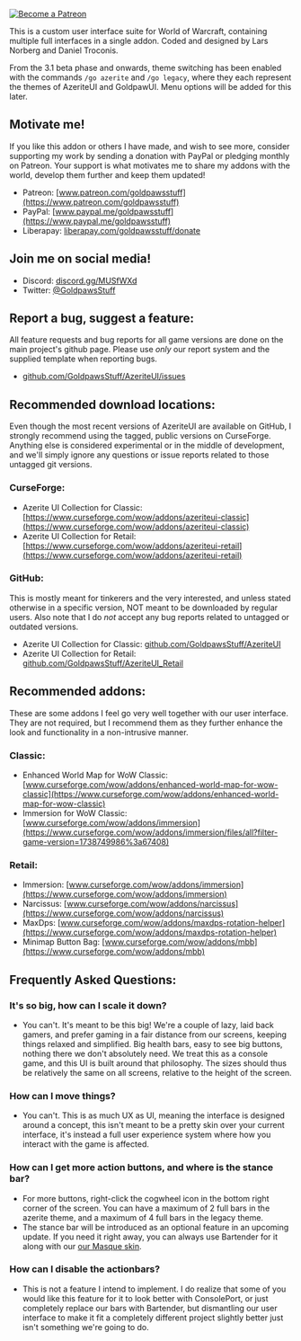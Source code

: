 [ ![Become a Patreon](http://larsnorbergofficial.com/img/social-media-buttons-patreon-small.jpg) ](https://www.patreon.com/goldpawsstuff) 

This is a custom user interface suite for World of Warcraft, containing multiple full interfaces in a single addon. Coded and designed by Lars Norberg and Daniel Troconis. 

From the 3.1 beta phase and onwards, theme switching has been enabled with the commands `/go azerite` and `/go legacy`, where they each represent the themes of AzeriteUI and GoldpawUI. Menu options will be added for this later.

## **Motivate me!**  
If you like this addon or others I have made, and wish to see more, consider supporting my work by sending a donation with PayPal or pledging monthly on Patreon. Your support is what motivates me to share my addons with the world, develop them further and keep them updated! 

* Patreon: [www.patreon.com/goldpawsstuff](https://www.patreon.com/goldpawsstuff)  
* PayPal: [www.paypal.me/goldpawsstuff](https://www.paypal.me/goldpawsstuff)  
* Liberapay: [liberapay.com/goldpawsstuff/donate](https://liberapay.com/goldpawsstuff/donate)

## **Join me on social media!**  
* Discord: [discord.gg/MUSfWXd](https://discord.gg/MUSfWXd)  
* Twitter: [@GoldpawsStuff](https://twitter.com/goldpawsstuff)  

## **Report a bug, suggest a feature:**
All feature requests and bug reports for all game versions are done on the main project's github page. Please use _only_ our report system and the supplied template when reporting bugs.  
* [github.com/GoldpawsStuff/AzeriteUI/issues](https://github.com/GoldpawsStuff/AzeriteUI/issues)

## **Recommended download locations:**  
Even though the most recent versions of AzeriteUI are available on GitHub, I strongly recommend using the tagged, public versions on CurseForge. Anything else is considered experimental or in the middle of development, and we'll simply ignore any questions or issue reports related to those untagged git versions.  

### **CurseForge:**
* Azerite UI Collection for Classic: [https://www.curseforge.com/wow/addons/azeriteui-classic](https://www.curseforge.com/wow/addons/azeriteui-classic)  
* Azerite UI Collection for Retail: [https://www.curseforge.com/wow/addons/azeriteui-retail](https://www.curseforge.com/wow/addons/azeriteui-retail)  

### **GitHub:**
This is mostly meant for tinkerers and the very interested, and unless stated otherwise in a specific version, NOT meant to be downloaded by regular users. Also note that I do _not_ accept any bug reports related to untagged or outdated versions.  
* Azerite UI Collection for Classic: [github.com/GoldpawsStuff/AzeriteUI](https://github.com/GoldpawsStuff/AzeriteUI)  
* Azerite UI Collection for Retail: [github.com/GoldpawsStuff/AzeriteUI_Retail](https://github.com/GoldpawsStuff/AzeriteUI_Retail)  

## **Recommended addons:**  
These are some addons I feel go very well together with our user interface. They are not required, but I recommend them as they further enhance the look and functionality in a non-intrusive manner.  

### **Classic:**
* Enhanced World Map for WoW Classic: [www.curseforge.com/wow/addons/enhanced-world-map-for-wow-classic](https://www.curseforge.com/wow/addons/enhanced-world-map-for-wow-classic)  
* Immersion for WoW Classic: [www.curseforge.com/wow/addons/immersion](https://www.curseforge.com/wow/addons/immersion/files/all?filter-game-version=1738749986%3a67408)  

### **Retail:**
* Immersion: [www.curseforge.com/wow/addons/immersion](https://www.curseforge.com/wow/addons/immersion)  
* Narcissus: [www.curseforge.com/wow/addons/narcissus](https://www.curseforge.com/wow/addons/narcissus)  
* MaxDps: [www.curseforge.com/wow/addons/maxdps-rotation-helper](https://www.curseforge.com/wow/addons/maxdps-rotation-helper)
* Minimap Button Bag: [www.curseforge.com/wow/addons/mbb](https://www.curseforge.com/wow/addons/mbb)  

## **Frequently Asked Questions:**  
### **It's so big, how can I scale it down?**  
* You can't. It's meant to be this big! We're a couple of lazy, laid back gamers, and prefer gaming in a fair distance from our screens, keeping things relaxed and simplified. Big health bars, easy to see big buttons, nothing there we don't absolutely need. We treat this as a console game, and this UI is built around that philosophy. The sizes should thus be relatively the same on all screens, relative to the height of the screen. 

### **How can I move things?**  
* You can't. This is as much UX as UI, meaning the interface is designed around a concept, this isn't meant to be a pretty skin over your current interface, it's instead a full user experience system where how you interact with the game is affected. 

### **How can I get more action buttons, and where is the stance bar?**  
* For more buttons, right-click the cogwheel icon in the bottom right corner of the screen. You can have a maximum of 2 full bars in the azerite theme, and a maximum of 4 full bars in the legacy theme.
* The stance bar will be introduced as an optional feature in an upcoming update. If you need it right away, you can always use Bartender for it along with our [our Masque skin](https://www.curseforge.com/wow/addons/masque-azerite). 

### **How can I disable the actionbars?**
* This is not a feature I intend to implement. I do realize that some of you would like this feature for it to look better with ConsolePort, or just completely replace our bars with Bartender, but dismantling our user interface to make it fit a completely different project slightly better just isn't something we're going to do. 
